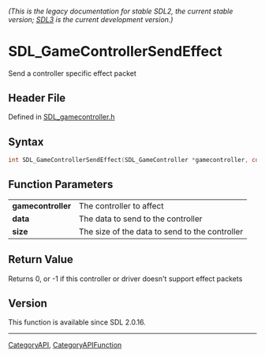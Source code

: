 ###### (This is the legacy documentation for stable SDL2, the current stable version; [SDL3](https://wiki.libsdl.org/SDL3/) is the current development version.)
# SDL_GameControllerSendEffect

Send a controller specific effect packet 

## Header File

Defined in [SDL_gamecontroller.h](https://github.com/libsdl-org/SDL/blob/SDL2/include/SDL_gamecontroller.h)

## Syntax

```c
int SDL_GameControllerSendEffect(SDL_GameController *gamecontroller, const void *data, int size);

```

## Function Parameters

|                        |                                                |
| ---------------------- | ---------------------------------------------- |
| **gamecontroller**     | The controller to affect                       |
| **data**               | The data to send to the controller             |
| **size**               | The size of the data to send to the controller |

## Return Value

Returns 0, or -1 if this controller or driver doesn't support effect
packets

## Version

This function is available since SDL 2.0.16.

----
[CategoryAPI](CategoryAPI), [CategoryAPIFunction](CategoryAPIFunction)


